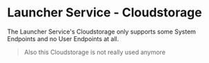 # Launcher Service - Cloudstorage

The Launcher Service's Cloudstorage only supports some System Endpoints and no User Endpoints at all.

> Also this Cloudstorage is not really used anymore
